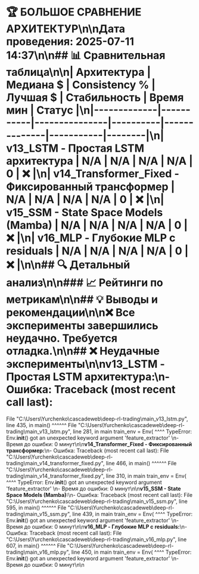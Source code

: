 # 🏆 БОЛЬШОЕ СРАВНЕНИЕ АРХИТЕКТУР\n\n**Дата проведения:** 2025-07-11 14:37\n\n## 📊 Сравнительная таблица\n\n| Архитектура | Медиана $ | Consistency % | Лучшая $ | Стабильность | Время мин | Статус |\n|-------------|-----------|---------------|----------|--------------|-----------|--------|\n| v13_LSTM - Простая LSTM архитектура | N/A | N/A | N/A | N/A | 0 | ❌ |\n| v14_Transformer_Fixed - Фиксированный трансформер | N/A | N/A | N/A | N/A | 0 | ❌ |\n| v15_SSM - State Space Models (Mamba) | N/A | N/A | N/A | N/A | 0 | ❌ |\n| v16_MLP - Глубокие MLP с residuals | N/A | N/A | N/A | N/A | 0 | ❌ |\n\n## 🔍 Детальный анализ\n\n### 📈 Рейтинги по метрикам\n\n## 💡 Выводы и рекомендации\n\n❌ Все эксперименты завершились неудачно. Требуется отладка.\n\n## ❌ Неудачные эксперименты\n\n**v13_LSTM - Простая LSTM архитектура:**\n- Ошибка: Traceback (most recent call last):
  File "C:\Users\Yurchenko\cascadeweb\deep-rl-trading\main_v13_lstm.py", line 435, in <module>
    main() 
    ^^^^^^
  File "C:\Users\Yurchenko\cascadeweb\deep-rl-trading\main_v13_lstm.py", line 281, in main
    train_env = Env(
                ^^^^
TypeError: Env.__init__() got an unexpected keyword argument 'feature_extractor'
\n- Время до ошибки: 0 минут\n\n**v14_Transformer_Fixed - Фиксированный трансформер:**\n- Ошибка: Traceback (most recent call last):
  File "C:\Users\Yurchenko\cascadeweb\deep-rl-trading\main_v14_transformer_fixed.py", line 466, in <module>
    main() 
    ^^^^^^
  File "C:\Users\Yurchenko\cascadeweb\deep-rl-trading\main_v14_transformer_fixed.py", line 310, in main
    train_env = Env(
                ^^^^
TypeError: Env.__init__() got an unexpected keyword argument 'feature_extractor'
\n- Время до ошибки: 0 минут\n\n**v15_SSM - State Space Models (Mamba):**\n- Ошибка: Traceback (most recent call last):
  File "C:\Users\Yurchenko\cascadeweb\deep-rl-trading\main_v15_ssm.py", line 595, in <module>
    main() 
    ^^^^^^
  File "C:\Users\Yurchenko\cascadeweb\deep-rl-trading\main_v15_ssm.py", line 439, in main
    train_env = Env(
                ^^^^
TypeError: Env.__init__() got an unexpected keyword argument 'feature_extractor'
\n- Время до ошибки: 0 минут\n\n**v16_MLP - Глубокие MLP с residuals:**\n- Ошибка: Traceback (most recent call last):
  File "C:\Users\Yurchenko\cascadeweb\deep-rl-trading\main_v16_mlp.py", line 607, in <module>
    main() 
    ^^^^^^
  File "C:\Users\Yurchenko\cascadeweb\deep-rl-trading\main_v16_mlp.py", line 450, in main
    train_env = Env(
                ^^^^
TypeError: Env.__init__() got an unexpected keyword argument 'feature_extractor'
\n- Время до ошибки: 0 минут\n\n